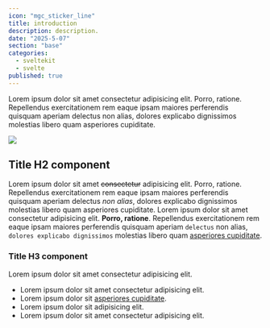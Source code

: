 ```yaml
---
icon: "mgc_sticker_line"
title: introduction
description: description.
date: "2025-5-07"
section: "base"
categories:
  - sveltekit
  - svelte
published: true
---
```


Lorem ipsum dolor sit amet consectetur adipisicing elit. Porro, ratione. Repellendus exercitationem rem eaque ipsam maiores perferendis quisquam aperiam delectus non alias, dolores explicabo dignissimos molestias libero quam asperiores cupiditate.

![](/images/material-cover.png)

## Title H2 component

Lorem ipsum dolor sit amet ~~consectetur~~ adipisicing elit. Porro, ratione. Repellendus exercitationem rem eaque ipsam maiores perferendis quisquam aperiam delectus _non alias_, dolores explicabo dignissimos molestias libero quam asperiores cupiditate.
Lorem ipsum dolor sit amet consectetur adipisicing elit. **Porro, ratione**. Repellendus exercitationem rem eaque ipsam maiores perferendis quisquam aperiam `delectus` non alias, `dolores explicabo dignissimos` molestias libero quam [asperiores cupiditate](https://google.com).

### Title H3 component

Lorem ipsum dolor sit amet consectetur adipisicing elit.

- Lorem ipsum dolor sit amet consectetur adipisicing elit.
- Lorem ipsum dolor sit [asperiores cupiditate](https://google.com).
- Lorem ipsum dolor sit adipisicing elit.
- Lorem ipsum dolor sit amet consectetur adipisicing elit.

